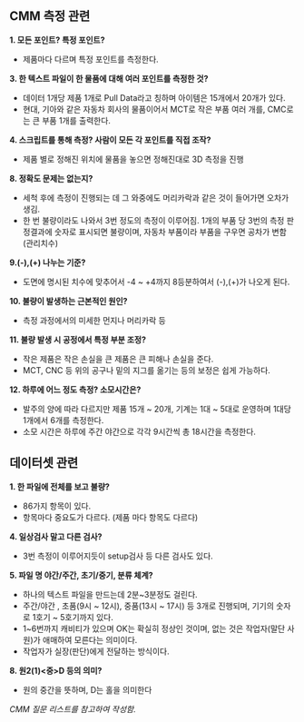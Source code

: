 ## CMM 측정 관련

**1. 모든 포인트? 특정 포인트?**
   
 - 제품마다 다르며 특정 포인트를 측정한다.

**3. 한 텍스트 파일이 한 물품에 대해 여러 포인트를 측정한 것?**
   
- 데이터 1개당 제품 1개로 Pull Data라고 칭하며 아이템은 15개에서 20개가 있다.
- 현대, 기아와 같은 자동차 회사의 물품이어서 MCT로 작은 부품 여러 개를, CMC로는 큰 부품 1개를 출력한다.

**4. 스크립트를 통해 측정? 사람이 모든 각 포인트를 직접 조작?**
   
- 제품 별로 정해진 위치에 물품을 놓으면 정해진대로 3D 측정을 진행

**8. 정확도 문제는 없는지?**
   
- 세척 후에 측정이 진행되는 데 그 와중에도 머리카락과 같은 것이 들어가면 오차가 생김.
- 한 번 불량이라도 나와서 3번 정도의 측정이 이루어짐. 1개의 부품 당 3번의 측정 판정결과에 숫자로 표시되면 불량이며, 자동차 부품이라 부품을 구우면 공차가 변함(관리치수)

**9.(-),(+) 나누는 기준?**

- 도면에 명시된 치수에 맞추어서 -4 ~ +4까지 8등분하여서 (-),(+)가 나오게 된다. 

**10. 불량이 발생하는 근본적인 원인?**
    
- 측정 과정에서의 미세한 먼지나 머리카락 등

**11. 불량 발생 시 공정에서 특정 부분 조정?**
    
- 작은 제품은 작은 손실을 큰 제품은 큰 피해나 손실을 준다.
- MCT, CNC 등 위의 공구나 밑의 지그를 옮기는 등의 보정은 쉽게 가능하다.

**12. 하루에 어느 정도 측정? 소모시간은?**
    
- 발주의 양에 따라 다르지만 제품 15개 ~ 20개, 기계는 1대 ~ 5대로 운영하며 1대당 1개에서 6개를 측정한다.
- 소모 시간은 하루에 주간 야간으로 각각 9시간씩 총 18시간을 측정한다.

## 데이터셋 관련

**1. 한 파일에 전체를 보고 불량?**
   
- 86가지 항목이 있다.
- 항목마다 중요도가 다르다. (제품 마다 항목도 다르다)

**4. 일상검사 말고 다른 검사?**
   
- 3번 측정이 이루어지듯이 setup검사 등 다른 검사도 있다.

**5. 파일 명 야간/주간, 초기/중기, 분류 체계?**
   
- 하나의 텍스트 파일을 만드는데 2분~3분정도 걸린다.
- 주간/야간 , 초품(9시 ~ 12시), 중품(13시 ~ 17시) 등 3개로 진행되며, 기기의 숫자로 1호기 ~ 5호기까지 있다.
- 1~6번까지 캐비티가 있으며 OK는 확실히 정상인 것이며, 없는 것은 작업자(말단 사원)가 애매하여 모른다는 의미이다.
- 작업자가 실장(판단)에게 전달하는 방식이다.

**8. 원2(1)<중>D 등의 의미?**
   
- 원의 중간을 뜻하며, D는 홀을 의미한다


_CMM 질문 리스트를 참고하여 작성함._
